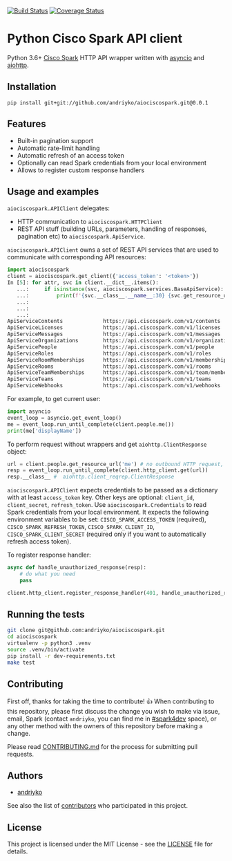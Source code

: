 [![Build Status](https://travis-ci.org/andriyko/aiociscospark.svg?branch=master)](https://travis-ci.org/andriyko/aiociscospark) [![Coverage Status](https://coveralls.io/repos/github/andriyko/aiociscospark/badge.svg?branch=master)](https://coveralls.io/github/andriyko/aiociscospark?branch=master)

# Python Cisco Spark API client

Python 3.6+ [Cisco Spark](https://developer.ciscospark.com) HTTP API wrapper written with [asyncio](https://docs.python.org/3/library/asyncio.html) and [aiohttp](http://aiohttp.readthedocs.io/en/stable/).

## Installation ##
```
pip install git+git://github.com/andriyko/aiociscospark.git@0.0.1
```

## Features ##
- Built-in pagination support
- Automatic rate-limit handling
- Automatic refresh of an access token
- Optionally can read Spark credentials from your local environment
- Allows to register custom response handlers

## Usage and examples ##

`aiociscospark.APIClient` delegates:

- HTTP communication to `aiociscospark.HTTPClient`
- REST API stuff (building URLs, parameters, handling of responses, pagination etc) to `aiociscospark.ApiService`.

`aiociscospark.APIClient` owns a set of REST API services that are used to communicate with corresponding API resources:

```python
import aiociscospark
client = aiociscospark.get_client({'access_token': '<token>'})
In [5]: for attr, svc in client.__dict__.items():
   ...:     if isinstance(svc, aiociscospark.services.BaseApiService):
   ...:         print(f'{svc.__class__.__name__:30} {svc.get_resource_url()}')
   ...:
   ...:
   ...:
ApiServiceContents             https://api.ciscospark.com/v1/contents
ApiServiceLicenses             https://api.ciscospark.com/v1/licenses
ApiServiceMessages             https://api.ciscospark.com/v1/messages
ApiServiceOrganizations        https://api.ciscospark.com/v1/organizations
ApiServicePeople               https://api.ciscospark.com/v1/people
ApiServiceRoles                https://api.ciscospark.com/v1/roles
ApiServiceRoomMemberships      https://api.ciscospark.com/v1/memberships
ApiServiceRooms                https://api.ciscospark.com/v1/rooms
ApiServiceTeamMemberships      https://api.ciscospark.com/v1/team/memberships
ApiServiceTeams                https://api.ciscospark.com/v1/teams
ApiServiceWebhooks             https://api.ciscospark.com/v1/webhooks
```

For example, to get current user:

```python
import asyncio
event_loop = asyncio.get_event_loop()
me = event_loop.run_until_complete(client.people.me())
print(me['displayName'])
```

To perform request without wrappers and get `aiohttp.ClientResponse` object:

```python
url = client.people.get_resource_url('me') # no outbound HTTP request, just build URL
resp = event_loop.run_until_complete(client.http_client.get(url))
resp.__class__ #  aiohttp.client_reqrep.ClientResponse
```

`aiociscospark.APIClient` expects credentials to be passed as a dictionary with at least `access_token` key. Other keys are optional: `client_id`, `client_secret`, `refresh_token`. Use `aiociscospark.Credentials` to read Spark credentials from your local environment.
It expects the following environment variables to be set: `CISCO_SPARK_ACCESS_TOKEN` (required), `CISCO_SPARK_REFRESH_TOKEN`, `CISCO_SPARK_CLIENT_ID`, `CISCO_SPARK_CLIENT_SECRET` (required only if you want to automatically refresh access token).

To register response handler:
```python
async def handle_unauthorized_response(resp):
    # do what you need
    pass

client.http_client.register_response_handler(401, handle_unauthorized_response)
```


## Running the tests ##

```bash
git clone git@github.com:andriyko/aiociscospark.git
cd aiociscospark
virtualenv -p python3 .venv
source .venv/bin/activate
pip install -r dev-requirements.txt
make test
```

## Contributing
First off, thanks for taking the time to contribute! :+1:
When contributing to this repository, please first discuss the change you wish to make via issue,
email, Spark (contact `andriyko`, you can find me in [#spark4dev](https://web.ciscospark.com/rooms/d2fde090-9d0c-11e5-aeed-2176fdcd8a58/chat) space), or any other method with the owners of this repository before making a change.

Please read [CONTRIBUTING.md](https://github.com/andriyko/aiociscospark/blob/master/.github/CONTRIBUTING.md) for the process for submitting pull requests.

## Authors

* [andriyko](https://github.com/andriyko)

See also the list of [contributors](CONTRIBUTORS.md) who participated in this project.

## License

This project is licensed under the MIT License - see the [LICENSE](LICENSE) file for details.
